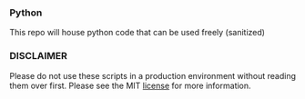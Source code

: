 ### Python

This repo will house python code that can be used freely (sanitized)

### DISCLAIMER 

Please do not use these scripts in a production environment without reading them over first. Please see the MIT [license](./LICENSE) for more information.